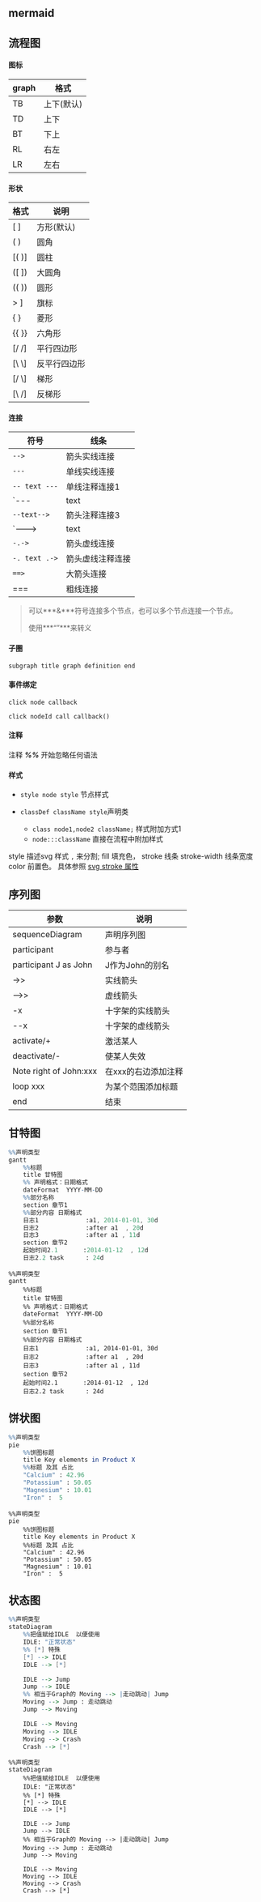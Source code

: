 ## mermaid

## 流程图

#### 图标

| graph | 格式       |
| ----- | ---------- |
| TB    | 上下(默认) |
| TD    | 上下       |
| BT    | 下上       |
| RL    | 右左       |
| LR    | 左右       |

#### 形状

| 格式   | 说明         |
| ------ | ------------ |
| \[ \]  | 方形(默认)   |
| \( \)  | 圆角         |
| [( )]  | 圆柱         |
| ([ ])  | 大圆角       |
| (( ))  | 圆形         |
| > ]    | 旗标         |
| \{ \}  | 菱形         |
| {{ }}  | 六角形       |
| [/ /]  | 平行四边形   |
| [\ \\] | 反平行四边形 |
| [/ \\] | 梯形         |
| [\\ /] | 反梯形       |

#### 连接
| 符号 | 线条 |
| ---- | ---- |
| `-->` | 箭头实线连接 |
| `---` | 单线实线连接 |
| `-- text ---` | 单线注释连接1 |
| `---| text |`| 单线注释连接2 |
| `--text-->` | 箭头注释连接3 |
| `--->|text|` | 箭头注释连接4 |
| `-.->` | 箭头虚线连接 |
| `-. text .->` | 箭头虚线注释连接 |
| `==>` | 大箭头连接 |
| === | 粗线连接 |

> 可以***&***符号连接多个节点，也可以多个节点连接一个节点。
>
> 使用***“”***来转义

#### 子圈

`subgraph title
    graph definition
end`

#### 事件绑定

`click node callback`

`click nodeId call callback()`

#### 注释

注释 ***%%*** 开始忽略任何语法

#### 样式

- `style node style` 节点样式

- `classDef className style`声明类
  - `class node1,node2 className;` 样式附加方式1
  - `node:::className` 直接在流程中附加样式

style 描述svg 样式 `,` 来分割; fill 填充色， stroke 线条 stroke-width 线条宽度 color 前置色。
具体参照 [svg stroke 属性](http://home.ustc.edu.cn/~xie1993/svg/svg-stroke.html)



## 序列图

| 参数                   | 说明                |
| ---------------------- | ------------------- |
| sequenceDiagram        | 声明序列图          |
| participant            | 参与者              |
| participant J as John  | J作为John的别名     |
| ->>                    | 实线箭头            |
| -->>                   | 虚线箭头            |
| -x                     | 十字架的实线箭头    |
| --x                    | 十字架的虚线箭头    |
| activate/+             | 激活某人            |
| deactivate/-           | 使某人失效          |
| Note right of John:xxx | 在xxx的右边添加注释 |
| loop xxx               | 为某个范围添加标题  |
| end                    | 结束                |

## 甘特图

```mathematica
%%声明类型
gantt
	%%标题
    title 甘特图
    %% 声明格式：日期格式
    dateFormat  YYYY-MM-DD 
    %%部分名称
    section 章节1
    %%部分内容 日期格式 
    日志1             :a1, 2014-01-01, 30d
    日志2             :after a1  , 20d
    日志3             :after a1 , 11d
    section 章节2
    起始时间2.1       :2014-01-12  , 12d 
    日志2.2 task      : 24d 
```



```mermaid
%%声明类型
gantt
	%%标题
    title 甘特图
    %% 声明格式：日期格式
    dateFormat  YYYY-MM-DD 
    %%部分名称
    section 章节1
    %%部分内容 日期格式 
    日志1             :a1, 2014-01-01, 30d
    日志2             :after a1  , 20d
    日志3             :after a1 , 11d
    section 章节2
    起始时间2.1       :2014-01-12  , 12d 
    日志2.2 task      : 24d 
```

## 饼状图

```mathematica
%%声明类型
pie
	%%饼图标题
    title Key elements in Product X
    %%标题 及其 占比
    "Calcium" : 42.96
    "Potassium" : 50.05
    "Magnesium" : 10.01
    "Iron" :  5
```



```mermaid
%%声明类型
pie
	%%饼图标题
    title Key elements in Product X
    %%标题 及其 占比
    "Calcium" : 42.96
    "Potassium" : 50.05
    "Magnesium" : 10.01
    "Iron" :  5
```

## 状态图

```mathematica
%%声明类型
stateDiagram
	%%把值赋给IDLE  以便使用
    IDLE: "正常状态"
    %% [*] 特殊
    [*] --> IDLE
    IDLE --> [*]

    IDLE --> Jump 
    Jump --> IDLE
    %% 相当于Graph的 Moving --> |走动跳动| Jump
    Moving --> Jump : 走动跳动
    Jump --> Moving

    IDLE --> Moving
    Moving --> IDLE
    Moving --> Crash
    Crash --> [*]
```



```mermaid
%%声明类型
stateDiagram
	%%把值赋给IDLE  以便使用
    IDLE: "正常状态"
    %% [*] 特殊
    [*] --> IDLE
    IDLE --> [*]

    IDLE --> Jump 
    Jump --> IDLE
    %% 相当于Graph的 Moving --> |走动跳动| Jump
    Moving --> Jump : 走动跳动
    Jump --> Moving

    IDLE --> Moving
    Moving --> IDLE
    Moving --> Crash
    Crash --> [*]
```
